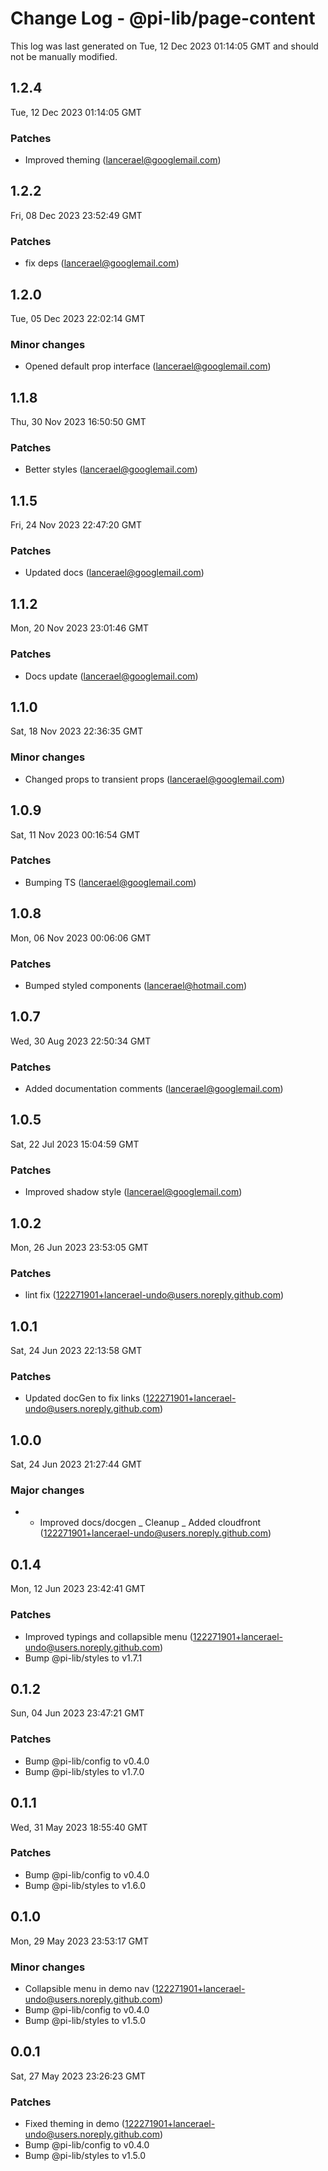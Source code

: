 # Change Log - @pi-lib/page-content

This log was last generated on Tue, 12 Dec 2023 01:14:05 GMT and should not be manually modified.

<!-- Start content -->

## 1.2.4

Tue, 12 Dec 2023 01:14:05 GMT

### Patches

- Improved theming (lancerael@googlemail.com)

## 1.2.2

Fri, 08 Dec 2023 23:52:49 GMT

### Patches

- fix deps (lancerael@googlemail.com)

## 1.2.0

Tue, 05 Dec 2023 22:02:14 GMT

### Minor changes

- Opened default prop interface (lancerael@googlemail.com)

## 1.1.8

Thu, 30 Nov 2023 16:50:50 GMT

### Patches

- Better styles (lancerael@googlemail.com)

## 1.1.5

Fri, 24 Nov 2023 22:47:20 GMT

### Patches

- Updated docs (lancerael@googlemail.com)

## 1.1.2

Mon, 20 Nov 2023 23:01:46 GMT

### Patches

- Docs update (lancerael@googlemail.com)

## 1.1.0

Sat, 18 Nov 2023 22:36:35 GMT

### Minor changes

- Changed props to transient props (lancerael@googlemail.com)

## 1.0.9

Sat, 11 Nov 2023 00:16:54 GMT

### Patches

- Bumping TS (lancerael@googlemail.com)

## 1.0.8

Mon, 06 Nov 2023 00:06:06 GMT

### Patches

- Bumped styled components (lancerael@hotmail.com)

## 1.0.7

Wed, 30 Aug 2023 22:50:34 GMT

### Patches

- Added documentation comments (lancerael@googlemail.com)

## 1.0.5

Sat, 22 Jul 2023 15:04:59 GMT

### Patches

- Improved shadow style (lancerael@googlemail.com)

## 1.0.2

Mon, 26 Jun 2023 23:53:05 GMT

### Patches

- lint fix (122271901+lancerael-undo@users.noreply.github.com)

## 1.0.1

Sat, 24 Jun 2023 22:13:58 GMT

### Patches

- Updated docGen to fix links (122271901+lancerael-undo@users.noreply.github.com)

## 1.0.0

Sat, 24 Jun 2023 21:27:44 GMT

### Major changes

- - Improved docs/docgen _ Cleanup _ Added cloudfront (122271901+lancerael-undo@users.noreply.github.com)

## 0.1.4

Mon, 12 Jun 2023 23:42:41 GMT

### Patches

- Improved typings and collapsible menu (122271901+lancerael-undo@users.noreply.github.com)
- Bump @pi-lib/styles to v1.7.1

## 0.1.2

Sun, 04 Jun 2023 23:47:21 GMT

### Patches

- Bump @pi-lib/config to v0.4.0
- Bump @pi-lib/styles to v1.7.0

## 0.1.1

Wed, 31 May 2023 18:55:40 GMT

### Patches

- Bump @pi-lib/config to v0.4.0
- Bump @pi-lib/styles to v1.6.0

## 0.1.0

Mon, 29 May 2023 23:53:17 GMT

### Minor changes

- Collapsible menu in demo nav (122271901+lancerael-undo@users.noreply.github.com)
- Bump @pi-lib/config to v0.4.0
- Bump @pi-lib/styles to v1.5.0

## 0.0.1

Sat, 27 May 2023 23:26:23 GMT

### Patches

- Fixed theming in demo (122271901+lancerael-undo@users.noreply.github.com)
- Bump @pi-lib/config to v0.4.0
- Bump @pi-lib/styles to v1.5.0
